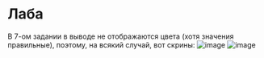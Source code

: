 # Лаба

В 7-ом задании в выводе не отображаются цвета (хотя значения правильные), поэтому, на всякий случай, вот скрины:
![image](https://github.com/AtiLLasIV/lab_work_crypto/assets/76852436/992343f9-727c-4676-9ed9-4ab53953f75a)
![image](https://github.com/AtiLLasIV/lab_work_crypto/assets/76852436/e5d39d97-8991-49c2-92bf-1ebfb940a715)


